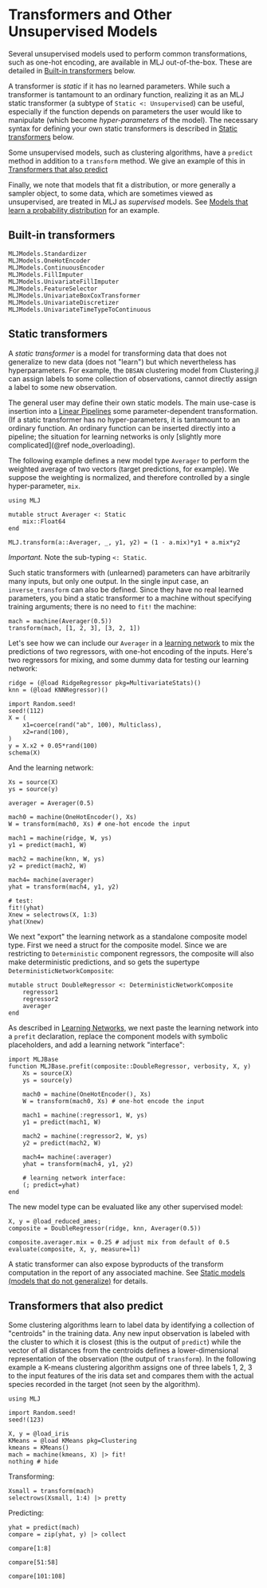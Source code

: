 # Transformers and Other Unsupervised Models

Several unsupervised models used to perform common transformations,
such as one-hot encoding, are available in MLJ out-of-the-box. These
are detailed in [Built-in transformers](@ref) below.

A transformer is *static* if it has no learned parameters. While such
a transformer is tantamount to an ordinary function, realizing it as
an MLJ static transformer (a subtype of `Static <: Unsupervised`) can be
useful, especially if the function depends on parameters the user
would like to manipulate (which become *hyper-parameters* of the
model). The necessary syntax for defining your own static transformers
is described in [Static transformers](@ref) below.

Some unsupervised models, such as clustering algorithms, have a
`predict` method in addition to a `transform` method. We give an
example of this in [Transformers that also predict](@ref)

Finally, we note that models that fit a distribution, or more generally
a sampler object, to some data, which are sometimes viewed as
unsupervised, are treated in MLJ as *supervised* models. See [Models
that learn a probability distribution](@ref) for an example.


## Built-in transformers

```@docs
MLJModels.Standardizer
MLJModels.OneHotEncoder
MLJModels.ContinuousEncoder
MLJModels.FillImputer
MLJModels.UnivariateFillImputer
MLJModels.FeatureSelector
MLJModels.UnivariateBoxCoxTransformer
MLJModels.UnivariateDiscretizer
MLJModels.UnivariateTimeTypeToContinuous
```


## Static transformers

A *static transformer* is a model for transforming data that does not generalize to new
data (does not "learn") but which nevertheless has hyperparameters. For example, the
`DBSAN` clustering model from Clustering.jl can assign labels to some collection of
observations, cannot directly assign a label to some new observation.

The general user may define their own static models. The main use-case is insertion into a
[Linear Pipelines](@ref) some parameter-dependent transformation. (If a static transformer
has no hyper-parameters, it is tantamount to an ordinary function. An ordinary function
can be inserted directly into a pipeline; the situation for learning networks is only
[slightly more complicated](@ref node_overloading).

The following example defines a new model type `Averager` to perform
the weighted average of two vectors (target predictions, for
example). We suppose the weighting is normalized, and therefore
controlled by a single hyper-parameter, `mix`.

```@setup boots
using MLJ
```

```@example boots
mutable struct Averager <: Static
    mix::Float64
end

MLJ.transform(a::Averager, _, y1, y2) = (1 - a.mix)*y1 + a.mix*y2
```

*Important.* Note the sub-typing `<: Static`.

Such static transformers with (unlearned) parameters can have
arbitrarily many inputs, but only one output. In the single input case,
an `inverse_transform` can also be defined. Since they have no real
learned parameters, you bind a static transformer to a machine without
specifying training arguments; there is no need to `fit!` the machine:

```@example boots
mach = machine(Averager(0.5))
transform(mach, [1, 2, 3], [3, 2, 1])
```

Let's see how we can include our `Averager` in a [learning network](@ref "Learning
Networks") to mix the predictions of two regressors, with one-hot encoding of the
inputs. Here's two regressors for mixing, and some dummy data for testing our learning
network:

```@example boots
ridge = (@load RidgeRegressor pkg=MultivariateStats)()
knn = (@load KNNRegressor)()

import Random.seed!
seed!(112)
X = (
    x1=coerce(rand("ab", 100), Multiclass),
    x2=rand(100),
)
y = X.x2 + 0.05*rand(100)
schema(X)
```

And the learning network:

```@example boots
Xs = source(X)
ys = source(y)

averager = Averager(0.5)

mach0 = machine(OneHotEncoder(), Xs)
W = transform(mach0, Xs) # one-hot encode the input

mach1 = machine(ridge, W, ys)
y1 = predict(mach1, W)

mach2 = machine(knn, W, ys)
y2 = predict(mach2, W)

mach4= machine(averager)
yhat = transform(mach4, y1, y2)

# test:
fit!(yhat)
Xnew = selectrows(X, 1:3)
yhat(Xnew)
```

We next "export" the learning network as a standalone composite model type. First we need
a struct for the composite model. Since we are restricting to `Deterministic` component
regressors, the composite will also make deterministic predictions, and so gets the
supertype `DeterministicNetworkComposite`:

```@example boots
mutable struct DoubleRegressor <: DeterministicNetworkComposite
    regressor1
    regressor2
    averager
end
```

As described in [Learning Networks](@ref), we next paste the learning network into a
`prefit` declaration, replace the component models with symbolic placeholders, and add a
learning network "interface":

```@example boots
import MLJBase
function MLJBase.prefit(composite::DoubleRegressor, verbosity, X, y)
    Xs = source(X)
    ys = source(y)

    mach0 = machine(OneHotEncoder(), Xs)
    W = transform(mach0, Xs) # one-hot encode the input

    mach1 = machine(:regressor1, W, ys)
    y1 = predict(mach1, W)

    mach2 = machine(:regressor2, W, ys)
    y2 = predict(mach2, W)

    mach4= machine(:averager)
    yhat = transform(mach4, y1, y2)

    # learning network interface:
    (; predict=yhat)
end
```

The new model type can be evaluated like any other supervised model:

```@example boots
X, y = @load_reduced_ames;
composite = DoubleRegressor(ridge, knn, Averager(0.5))
```

```@example boots
composite.averager.mix = 0.25 # adjust mix from default of 0.5
evaluate(composite, X, y, measure=l1)
```

A static transformer can also expose byproducts of the transform computation in the report
of any associated machine. See [Static models (models that do not generalize)](@ref) for
details.

## Transformers that also predict

Some clustering algorithms learn to label data by identifying a
collection of "centroids" in the training data. Any new input
observation is labeled with the cluster to which it is closest (this
is the output of `predict`) while the vector of all distances from the
centroids defines a lower-dimensional representation of the
observation (the output of `transform`). In the following example a
K-means clustering algorithm assigns one of three labels 1, 2, 3 to
the input features of the iris data set and compares them with the
actual species recorded in the target (not seen by the algorithm).

```@setup predtrans
using MLJ
```

```@example predtrans
import Random.seed!
seed!(123)

X, y = @load_iris
KMeans = @load KMeans pkg=Clustering
kmeans = KMeans()
mach = machine(kmeans, X) |> fit!
nothing # hide
```

Transforming:
```@example predtrans
Xsmall = transform(mach)
selectrows(Xsmall, 1:4) |> pretty
```

Predicting:
```@example predtrans
yhat = predict(mach)
compare = zip(yhat, y) |> collect
```

```@example predtrans
compare[1:8]
```

```@example predtrans
compare[51:58]
```

```@example predtrans
compare[101:108]
```
